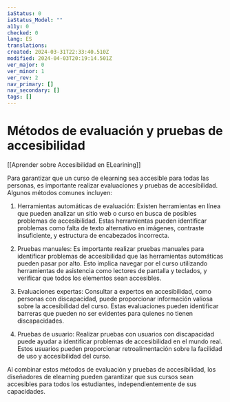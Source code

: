 ```yaml
---
iaStatus: 0
iaStatus_Model: ""
a11y: 0
checked: 0
lang: ES
translations: 
created: 2024-03-31T22:33:40.510Z
modified: 2024-04-03T20:19:14.501Z
ver_major: 0
ver_minor: 1
ver_rev: 2
nav_primary: []
nav_secondary: []
tags: []
---
```

# Métodos de evaluación y pruebas de accesibilidad

[[Aprender sobre Accesibilidad en ELearining]]

Para garantizar que un curso de elearning sea accesible para todas las personas, es importante realizar evaluaciones y pruebas de accesibilidad. Algunos métodos comunes incluyen:

1. Herramientas automáticas de evaluación: Existen herramientas en línea que pueden analizar un sitio web o curso en busca de posibles problemas de accesibilidad. Estas herramientas pueden identificar  problemas como falta de texto alternativo en imágenes, contraste insuficiente, y estructura de encabezados incorrecta.

2. Pruebas manuales: Es importante realizar pruebas manuales para identificar problemas de accesibilidad que las herramientas automáticas pueden pasar por alto. Esto implica navegar por el curso utilizando herramientas de asistencia como lectores de pantalla y teclados, y verificar que todos los elementos sean accesibles.

3. Evaluaciones expertas: Consultar a expertos en accesibilidad, como personas con discapacidad, puede proporcionar información valiosa sobre la accesibilidad del curso. Estas evaluaciones pueden identificar barreras que pueden no ser evidentes para quienes no tienen discapacidades.

4. Pruebas de usuario: Realizar pruebas con usuarios con discapacidad puede ayudar a identificar problemas de accesibilidad en el mundo real. Estos usuarios pueden proporcionar retroalimentación sobre la facilidad de uso y accesibilidad del curso.

Al combinar estos métodos de evaluación y pruebas de accesibilidad, los diseñadores de elearning pueden garantizar que sus cursos sean accesibles para todos los estudiantes, independientemente de sus capacidades.
